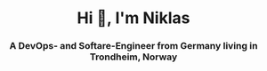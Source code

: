 <h1 align="center">Hi 👋, I'm Niklas</h1>
<h3 align="center">A DevOps- and Softare-Engineer from Germany living in Trondheim, Norway</h3>
